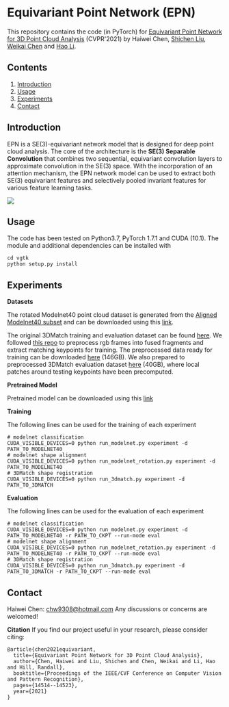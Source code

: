 
# Equivariant Point Network (EPN)

This repository contains the code (in PyTorch) for [Equivariant Point Network for 3D Point Cloud Analysis](https://arxiv.org/abs/2103.14147)  (CVPR'2021) by Haiwei Chen, [Shichen Liu](https://shichenliu.github.io/), [Weikai Chen](http://chenweikai.github.io/) and [Hao Li](http://www.hao-li.com/Hao_Li/Hao_Li_-_about_me.html).


## Contents

1. [Introduction](#introduction)
2. [Usage](#usage)
3. [Experiments](#experiments)
4. [Contact](#contact)

## Introduction

EPN is a SE(3)-equivariant network model that is designed for deep point cloud analysis. The core of the architecture is the **SE(3) Separable Convolution** that combines two sequential, equivariant convolution layers to approximate convolution in the SE(3) space. With the incorporation of an attention mechanism, the EPN network model can be used to extract both SE(3) equivariant features and selectively pooled invariant features for various feature learning tasks.

![](https://github.com/nintendops/EPN_PointCloud/blob/main/media/spconv.png)



## Usage

The code has been tested on Python3.7, PyTorch 1.7.1 and CUDA (10.1). The module and additional dependencies can be installed with 
```
cd vgtk
python setup.py install
```

## Experiments

**Datasets**

The rotated Modelnet40 point cloud dataset is generated from the [Aligned Modelnet40 subset](https://github.com/lmb-freiburg/orion) and can be downloaded using this [link](https://drive.google.com/file/d/1xRoYjz2KCwkyIPf21E-WKIZkjLYabPgJ/view?usp=sharing).

The original 3DMatch training and evaluation dataset can be found [here](https://3dmatch.cs.princeton.edu/#keypoint-matching-benchmark). We followed [this repo](https://github.com/craigleili/3DLocalMultiViewDesc) to preprocess rgb frames into fused fragments and extract matching keypoints for training. The preprocessed data ready for training can be downloaded [here](https://drive.google.com/file/d/1ME42RjtrNJNz1zSTBrO2NtG89fsOkQLv/view?usp=sharing) (146GB). We also prepared to preprocessed 3DMatch evaluation dataset [here](https://drive.google.com/file/d/14ZGJZHuQLhg87En4C5po6bgTFn4tns4R/view?usp=sharing) (40GB), where local patches around testing keypoints have been precomputed.

**Pretrained Model**

Pretrained model can be downloaded using this [link](https://drive.google.com/file/d/1vy9FRGWQsuVi4nf--YIqg_8yHFiWWJhh/view?usp=sharing)

**Training**

The following lines can be used for the training of each experiment

```
# modelnet classification
CUDA_VISIBLE_DEVICES=0 python run_modelnet.py experiment -d PATH_TO_MODELNET40
# modelnet shape alignment
CUDA_VISIBLE_DEVICES=0 python run_modelnet_rotation.py experiment -d PATH_TO_MODELNET40
# 3DMatch shape registration
CUDA_VISIBLE_DEVICES=0 python run_3dmatch.py experiment -d PATH_TO_3DMATCH
```

**Evaluation**

The following lines can be used for the evaluation of each experiment

```
# modelnet classification
CUDA_VISIBLE_DEVICES=0 python run_modelnet.py experiment -d PATH_TO_MODELNET40 -r PATH_TO_CKPT --run-mode eval
# modelnet shape alignment
CUDA_VISIBLE_DEVICES=0 python run_modelnet_rotation.py experiment -d PATH_TO_MODELNET40 -r PATH_TO_CKPT --run-mode eval
# 3DMatch shape registration
CUDA_VISIBLE_DEVICES=0 python run_3dmatch.py experiment -d PATH_TO_3DMATCH -r PATH_TO_CKPT --run-mode eval
```


## Contact

Haiwei Chen: chw9308@hotmail.com
Any discussions or concerns are welcomed!

**Citation**
If you find our project useful in your research, please consider citing:

```
@article{chen2021equivariant,
  title={Equivariant Point Network for 3D Point Cloud Analysis},
  author={Chen, Haiwei and Liu, Shichen and Chen, Weikai and Li, Hao and Hill, Randall},
  booktitle={Proceedings of the IEEE/CVF Conference on Computer Vision and Pattern Recognition},
  pages={14514--14523},
  year={2021}
}
```
